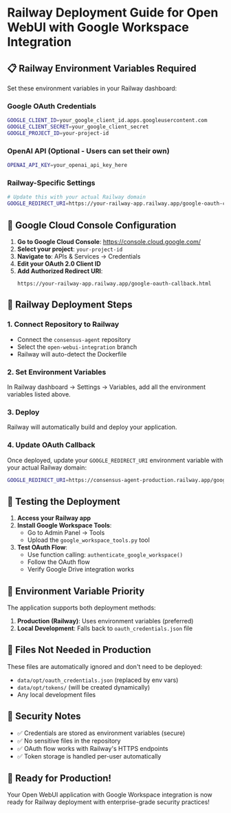 # Railway Deployment Guide for Open WebUI with Google Workspace Integration

## 📋 Railway Environment Variables Required

Set these environment variables in your Railway dashboard:

### Google OAuth Credentials

```bash
GOOGLE_CLIENT_ID=your_google_client_id.apps.googleusercontent.com
GOOGLE_CLIENT_SECRET=your_google_client_secret
GOOGLE_PROJECT_ID=your-project-id
```

### OpenAI API (Optional - Users can set their own)

```bash
OPENAI_API_KEY=your_openai_api_key_here
```

### Railway-Specific Settings

```bash
# Update this with your actual Railway domain
GOOGLE_REDIRECT_URI=https://your-railway-app.railway.app/google-oauth-callback.html
```

## 🔧 Google Cloud Console Configuration

1. **Go to Google Cloud Console**: https://console.cloud.google.com/
2. **Select your project**: `your-project-id`
3. **Navigate to**: APIs & Services → Credentials
4. **Edit your OAuth 2.0 Client ID**
5. **Add Authorized Redirect URI**:
   ```
   https://your-railway-app.railway.app/google-oauth-callback.html
   ```

## 🚀 Railway Deployment Steps

### 1. Connect Repository to Railway

- Connect the `consensus-agent` repository
- Select the `open-webui-integration` branch
- Railway will auto-detect the Dockerfile

### 2. Set Environment Variables

In Railway dashboard → Settings → Variables, add all the environment variables listed above.

### 3. Deploy

Railway will automatically build and deploy your application.

### 4. Update OAuth Callback

Once deployed, update your `GOOGLE_REDIRECT_URI` environment variable with your actual Railway domain:

```bash
GOOGLE_REDIRECT_URI=https://consensus-agent-production.railway.app/google-oauth-callback.html
```

## 🧪 Testing the Deployment

1. **Access your Railway app**
2. **Install Google Workspace Tools**:
   - Go to Admin Panel → Tools
   - Upload the `google_workspace_tools.py` tool
3. **Test OAuth Flow**:
   - Use function calling: `authenticate_google_workspace()`
   - Follow the OAuth flow
   - Verify Google Drive integration works

## 🔄 Environment Variable Priority

The application supports both deployment methods:

1. **Production (Railway)**: Uses environment variables (preferred)
2. **Local Development**: Falls back to `oauth_credentials.json` file

## 📁 Files Not Needed in Production

These files are automatically ignored and don't need to be deployed:

- `data/opt/oauth_credentials.json` (replaced by env vars)
- `data/opt/tokens/` (will be created dynamically)
- Any local development files

## 🚨 Security Notes

- ✅ Credentials are stored as environment variables (secure)
- ✅ No sensitive files in the repository
- ✅ OAuth flow works with Railway's HTTPS endpoints
- ✅ Token storage is handled per-user automatically

## 🎯 Ready for Production!

Your Open WebUI application with Google Workspace integration is now ready for Railway deployment with enterprise-grade security practices!
